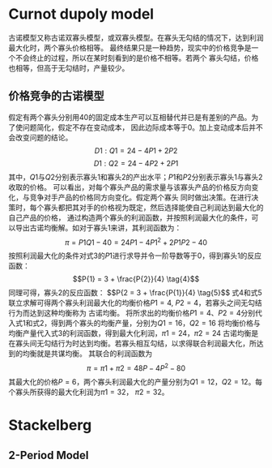 # Curnot dupoly model
古诺模型又称古诺双寡头模型，或双寡头模型。在寡头无勾结的情况下，达到利润最大化时，两个寡头价格相等。
最终结果只是一种趋势，现实中的价格竞争是一个不会终止的过程，所以在某时刻看到的是价格不相等。若两个
寡头勾结，价格也相等，但高于无勾结时，产量较少。
## 价格竞争的古诺模型
假定有两个寡头分别用40的固定成本生产可以互相替代并已是有差别的产品。为了使问题简化，假定不存在变动成本，
因此边际成本等于0。加上变动成本后并不会改变问题的结论。
$$ D1: Q{1} = 24 - 4P{1} + 2P{2} \tag{1}$$
$$ D1: Q{2} = 24 - 4P{2} + 2P{1} \tag{2}$$
其中，$Q{1}$与$Q{2}$分别表示寡头1和寡头2的产出水平；$P{1}$和$P{2}$分别表示寡头1与寡头2收取的价格。
可以看出，对每个寡头产品的需求量与该寡头产品的价格反方向变化，与竞争对手产品的价格同方向变化。假定两个寡头
同时做出决策。在进行决策时，每个寡头都把其对手的价格视为既定，然后选择能使自己利润达到最大化的自己产品的价格，
通过构造两个寡头的利润函数，并按照利润最大化的条件，可以导出古诺均衡解。如对于寡头1来讲，其利润函数为：
$$\pi = P{1}Q{1} - 40 = 24P{1} - 4P{1}^2 + 2P{1}P{2} - 40 \tag{3}$$
按照利润最大化的条件对式3的$P{1}$进行求导并令一阶导数等于0，得到寡头1的反应函数：
$$P{1} = 3 + \frac{P{2}}{4} \tag{4}$$
同理可得，寡头2的反应函数：
$$P{2 = 3 + \frac{P{1}}{4} \tag{5}$$
式4和式5联立求解可得两个寡头利润最大化的均衡价格$P{1} = 4$, $P{2} = 4$，若寡头之间无勾结行为而达到这种均衡称为
古诺均衡。
将所求出的均衡价格$P{1} = 4$、$P{2} = 4$分别代入式1和式2，得到两个寡头的均衡产量，分别为$Q{1} = 16$，$Q{2} = 16$
将均衡价格与均衡产量代入式3的利润函数，得到最大化利润，$\pi{1} = 24$，$\pi{2} = 24$
古诺均衡是在寡头间无勾结行为时达到均衡。若寡头相互勾结，以求得联合利润最大化，所达到的均衡就是共谋均衡。
其联合的利润函数为
$$\pi = \pi{1} + \pi{2} = 48P - 4P^2 - 80$$
其最大化的价格$P=6$，两个寡头利润最大化的产量分别为$Q{1} = 12$，$Q{2} = 12$。每个寡头所获得的最大化利润为$\pi{1} = 32$，
$\pi{2} = 32$。
# Stackelberg
## 2-Period Model

